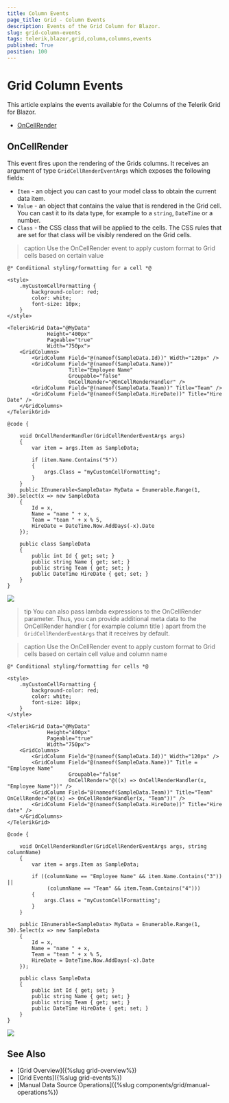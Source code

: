```yaml
---
title: Column Events
page_title: Grid - Column Events
description: Events of the Grid Column for Blazor.
slug: grid-column-events
tags: telerik,blazor,grid,column,columns,events
published: True
position: 100
---
```


# Grid Column Events

This article explains the events available for the Columns of the Telerik Grid for Blazor.

* [OnCellRender](#oncellrender)

## OnCellRender

This event fires upon the rendering of the Grids columns. It receives an argument of type `GridCellRenderEventArgs` which exposes the following fields:

* `Item` - an object you can cast to your model class to obtain the current data item.
* `Value` - an object that contains the value that is rendered in the Grid cell. You can cast it to its data type, for example to a `string`, `DateTime` or a number.
* `Class` - the CSS class that will be applied to the cells. The CSS rules that are set for that class will be visibly rendered on the Grid cells.

>caption Use the OnCellRender event to apply custom format to Grid cells based on certain value

````CSHTML
@* Conditional styling/formatting for a cell *@

<style>
    .myCustomCellFormatting {
        background-color: red;
        color: white;
        font-size: 10px;
    }
</style>

<TelerikGrid Data="@MyData"
             Height="400px"
             Pageable="true"
             Width="750px">
    <GridColumns>
        <GridColumn Field="@(nameof(SampleData.Id))" Width="120px" />
        <GridColumn Field="@(nameof(SampleData.Name))"
                    Title="Employee Name"
                    Groupable="false"
                    OnCellRender="@OnCellRenderHandler" />
        <GridColumn Field="@(nameof(SampleData.Team))" Title="Team" />
        <GridColumn Field="@(nameof(SampleData.HireDate))" Title="Hire Date" />
    </GridColumns>
</TelerikGrid>

@code {

    void OnCellRenderHandler(GridCellRenderEventArgs args)
    {
        var item = args.Item as SampleData;

        if (item.Name.Contains("5"))
        {
            args.Class = "myCustomCellFormatting";
        }
    }
    public IEnumerable<SampleData> MyData = Enumerable.Range(1, 30).Select(x => new SampleData
    {
        Id = x,
        Name = "name " + x,
        Team = "team " + x % 5,
        HireDate = DateTime.Now.AddDays(-x).Date
    });

    public class SampleData
    {
        public int Id { get; set; }
        public string Name { get; set; }
        public string Team { get; set; }
        public DateTime HireDate { get; set; }
    }
}
````

![](images/events-oncellrender-example.png)


>tip You can also pass lambda expressions to the OnCellRender parameter. Thus, you can provide additional meta data to the OnCellRender handler ( for example column title ) apart from the `GridCellRenderEventArgs` that it receives by default.

>caption Use the OnCellRender event to apply custom format to Grid cells based on certain cell value and column name

````CSHTML
@* Conditional styling/formatting for cells *@

<style>
    .myCustomCellFormatting {
        background-color: red;
        color: white;
        font-size: 10px;
    }
</style>

<TelerikGrid Data="@MyData"
             Height="400px"
             Pageable="true"
             Width="750px">
    <GridColumns>
        <GridColumn Field="@(nameof(SampleData.Id))" Width="120px" />
        <GridColumn Field="@(nameof(SampleData.Name))" Title = "Employee Name"
                    Groupable="false"
                    OnCellRender="@((x) => OnCellRenderHandler(x, "Employee Name"))" />
        <GridColumn Field="@(nameof(SampleData.Team))" Title="Team" OnCellRender="@((x) => OnCellRenderHandler(x, "Team"))" />
        <GridColumn Field="@(nameof(SampleData.HireDate))" Title="Hire date" />
    </GridColumns>
</TelerikGrid>

@code {   

    void OnCellRenderHandler(GridCellRenderEventArgs args, string columnName)
    {
        var item = args.Item as SampleData;

        if ((columnName == "Employee Name" && item.Name.Contains("3")) ||
             (columnName == "Team" && item.Team.Contains("4")))
        {
            args.Class = "myCustomCellFormatting";
        }
    }

    public IEnumerable<SampleData> MyData = Enumerable.Range(1, 30).Select(x => new SampleData
    {
        Id = x,
        Name = "name " + x,
        Team = "team " + x % 5,
        HireDate = DateTime.Now.AddDays(-x).Date
    });

    public class SampleData
    {
        public int Id { get; set; }
        public string Name { get; set; }
        public string Team { get; set; }
        public DateTime HireDate { get; set; }
    }
}
````

![](images/events-oncellrender-example-with-lambda.png)

## See Also

  * [Grid Overview]({%slug grid-overview%})
  * [Grid Events]({%slug grid-events%})
  * [Manual Data Source Operations]({%slug components/grid/manual-operations%})
